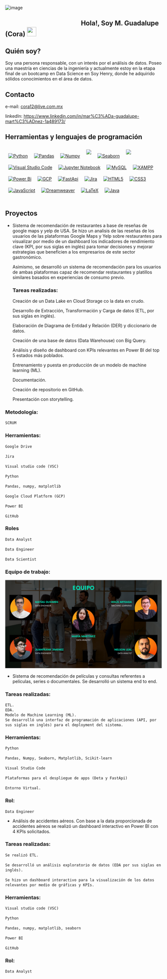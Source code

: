 ![image](img/bannerGit.png)

## &nbsp;&nbsp;&nbsp;&nbsp;&nbsp;&nbsp;&nbsp;&nbsp;&nbsp;&nbsp;&nbsp;&nbsp;&nbsp;&nbsp;&nbsp;&nbsp;&nbsp;&nbsp;&nbsp;&nbsp;&nbsp;&nbsp;&nbsp;&nbsp;&nbsp;&nbsp;&nbsp;&nbsp;&nbsp;&nbsp;&nbsp;&nbsp;&nbsp;&nbsp;&nbsp;&nbsp;&nbsp;&nbsp;&nbsp;&nbsp;&nbsp;&nbsp;&nbsp;&nbsp;&nbsp;&nbsp;&nbsp;&nbsp;                                                                                                      Hola!, Soy M. Guadalupe (Cora) <img src="https://media.tenor.com/images/2adfe94e69139f3e22623b61d375a7a7/tenor.gif" width= "30" height= "30">

## Quién soy?
Soy una persona responsable, con
un interés por el análisis de datos.
Poseo una maestría en ciencias de la
ingeniería y actualmente estoy en la
etapa final de un bootcamp en Data
Science en Soy Henry, donde he
adquirido sólidos conocimientos en
el área de datos.

## Contacto
e-mail: cora12@live.com.mx

linkedIn: https://www.linkedin.com/in/mar%C3%ADa-guadalupe-mart%C3%ADnez-1a489173/
<!--
**Cora1218/Cora1218** is a ✨ _special_ ✨ repository because its `README.md` (this file) appears on your GitHub profile.

Here are some ideas to get you started:

- 🔭 I’m currently working on ...
- 🌱 I’m currently learning ...
- 👯 I’m looking to collaborate on ...
- 🤔 I’m looking for help with ...
- 💬 Ask me about ...
- 📫 How to reach me: ...
- 😄 Pronouns: ...
- ⚡ Fun fact: ...
--> 
## Herramientas y lenguajes de programación 
<table><tr>
<a href="https://www.python.org/" target="_blank"><img style="margin: 10px" src="https://profilinator.rishav.dev/skills-assets/python-original.svg" alt="Python" height="50" /></a>
<a href="https://pandas.pydata.org/" target="_blank"><img style="margin: 10px" src="https://github.githubassets.com/images/modules/logos_page/GitHub-Mark.png" alt="Pandas" height="50" /></a>
<a href="https://numpy.org/" target="_blank"><img style="margin: 10px" src="https://ih1.redbubble.net/image.4735347867.0819/ur,pin_large_front,square,600x600.jpg" alt="Numpy" height="50" /></a>
<a href="https://matplotlib.org/" target="_blank"><img style="margin: 10px" src="https://scipy-lectures.org/_images/sphx_glr_plot_polar_thumb.png" height="50" /></a>
<a href="https://seaborn.pydata.org/" target="_blank"><img style="margin: 10px" src="https://encrypted-tbn0.gstatic.com/images?q=tbn:ANd9GcRcUuApeQW9pPhF_rb862UWhTp9U5W_8VRRPbQ2zQFmwBDJAllbw5WPDPD9_VP7qPKS4tU&usqp=CAU" alt="Seaborn" height="50" /></a>
<a href="https://scikit-learn.org/stable/" target="_blank"><img style="margin: 10px" src="https://upload.wikimedia.org/wikipedia/commons/thumb/0/05/Scikit_learn_logo_small.svg/640px-Scikit_learn_logo_small.svg.png" height="50" /></a>
<a href="https://code.visualstudio.com/" target="_blank"><img style="margin: 10px" src="https://logowik.com/content/uploads/images/visual-studio-code7642.jpg" alt="Visual Studio Code" height="50" /></a> 
<a href="https://jupyter.org/" target="_blank"><img style="margin: 10px" src="https://jupyter.org/assets/share.png" alt="Jupyter Notebook" height="50" /></a> 
<a href="https://www.mysql.com/" target="_blank"><img style="margin: 10px" src="https://profilinator.rishav.dev/skills-assets/mysql-original-wordmark.svg" alt="MySQL" height="50" /></a>  
<a href="https://www.apachefriends.org/" target="_blank"><img style="margin: 10px" src="https://profilinator.rishav.dev/skills-assets/xampp.png" alt="XAMPP" height="50" /></a>  
<a href="https://app.powerbi.com/" target="_blank"><img style="margin: 10px" src="https://logos-world.net/wp-content/uploads/2022/02/Microsoft-Power-BI-Symbol.png" alt="Power Bi" height="50" /></a> 
<a href="https://cloud.google.com/" target="_blank"><img style="margin: 10px" src="https://profilinator.rishav.dev/skills-assets/google_cloud-icon.svg" alt="GCP" height="50" /></a>  
<a href="https://fastapi.tiangolo.com/" target="_blank"><img style="margin: 10px" src="https://www.softformance.com/wp-content/uploads/2022/07/1.3-FastAPI-Logo.jpg" alt="FastApi" height="50" /></a>
<a href="https://www.atlassian.com/es/software/jira" target="_blank"><img style="margin: 10px" src="https://cdn-icons-png.flaticon.com/512/5968/5968875.png" alt="Jira" height="50" /></a>  
<a href="https://en.wikipedia.org/wiki/HTML5" target="_blank"><img style="margin: 10px" src="https://profilinator.rishav.dev/skills-assets/html5-original-wordmark.svg" alt="HTML5" height="50" /></a> 
<a href="https://www.w3schools.com/css/" target="_blank"><img style="margin: 10px" src="https://profilinator.rishav.dev/skills-assets/css3-original-wordmark.svg" alt="CSS3" height="50" /></a>  
<a href="https://www.javascript.com/" target="_blank"><img style="margin: 10px" src="https://profilinator.rishav.dev/skills-assets/javascript-original.svg" alt="JavaScript" height="50" /></a>  
<a href="https://www.adobe.com/in/products/dreamweaver.html" target="_blank"><img style="margin: 10px" src="https://profilinator.rishav.dev/skills-assets/adobedreamweaver.png" alt="Dreamweaver " height="50" /></a>  
<a href="https://www.latex-project.org/" target="_blank"><img style="margin: 10px" src="https://www.svgrepo.com/show/376333/latex.svg" alt="LaTeX" height="50" /></a>  
<a href="https://www.java.com/" target="_blank"><img style="margin: 10px" src="https://profilinator.rishav.dev/skills-assets/java-original-wordmark.svg" alt="Java" height="50" /></a>  
</tr></table> 

## Proyectos 

- Sistema de recomendación de restaurantes a base de reseñas de google maps y yelp de USA.
  Se hizo un analisis de las reseñas de los usuarios de las plataformas Google Maps y Yelp sobre restaurantes para visualizar por medio de un dashboard los 
  indicadores de rendimiento clave (KPI, por sus siglas en inglés) para tomar decisiones y mejorar estrategias que beneficien a los empresarios de este 
  sector gastronómico. 

  Asimismo, se desarrolló un sistema de recomendación para los usuarios de ambas plataformas capaz de recomendar restaurantes y platillos similares basados 
  en experiencias de consumo previo.

   ### Tareas realizadas:
    
    Creación de un Data Lake en Cloud Storage co la data en crudo.

    Desarrollo de Extracción, Transformación y Carga de datos (ETL, por sus siglas en inglés).

    Elaboración de Diagrama de Entidad y Relación (DER) y diccionario de datos.

    Creación de una base de datos (Data Warehouse) con Big Query.

    Análisis y diseño de dashboard con KPIs relevantes en Power BI del top 5 estados más poblados.

    Entrenamiento y puesta en producción de un modelo de machine learning (ML).

    Documentación.

    Creación de repositorio en GitHub.

    Presentación con storytelling.

### Metodología:
    
    SCRUM

### Herramientas:

    Google Drive
    
    Jira

    Visual studio code (VSC)
    
    Python

    Pandas, numpy, matplotlib
    
    Google Cloud Platform (GCP) 

    Power BI

    GitHub

### Roles

    Data Analyst 
   
    Data Engineer
    
    Data Scientist
    
### Equipo de trabajo: 

![image](img/team.png)

- Sistema de recomendación de películas y consultas referentes a películas, series  o documentales.
Se desarrolló un sistema end to end.

### Tareas realizadas:

    ETL.
    EDA.
    Modelo de Machine Learning (ML).
    Se desarrolló una interfaz de programación de aplicaciones (API, por sus siglas en inglés) para el deployment del sistema.

### Herramientas:

    Python
    
    Pandas, Numpy, Seaborn, Matplotlib, Scikit-learn
    
    Visual Studio Code
    
    Plataformas para el despliegue de apps (Deta y FastApi)
    
    Entorno Virtual.

### Rol:

    Data Engineer

- Análisis de accidentes aéreos.
Con base a la data proporcionada de accidentes aéreos se realizó un dashboard interactivo en Power BI con 4 KPIs solicitados.

### Tareas realizadas:

    Se realizó ETL.
    
    Se desarrolló un análisis exploratorio de datos (EDA por sus siglas en inglés).

    Se hizo un dashboard interactivo para la visualización de los datos relevantes por medio de gráficas y KPIs.

### Herramientas:

    Visual studio code (VSC)
    
    Python

    Pandas, numpy, matplotlib, seaborn

    Power BI

    GitHub

### Rol:

    Data Analyst
    
